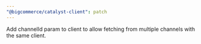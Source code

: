 ```yaml
---
"@bigcommerce/catalyst-client": patch
---
```


Add channelId param to client to allow fetching from multiple channels with the same client.
